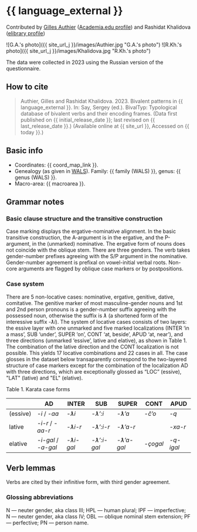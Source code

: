 # {{ language_external }}

Contributed by [Gilles Authier](https://www.ephe.psl.eu/gilles-authier) ([Academia.edu profile](https://ephe.academia.edu/GillesAuthier)) and Rashidat Khalidova ([elibrary profile](https://www.elibrary.ru/author_profile.asp?authorid=464227))

![G.A.'s photo]({{ site_url_j }}/images/Authier.jpg "G.A.'s photo")
![R.Kh.'s photo]({{ site_url_j }}/images/Khalidova.jpg "R.Kh.'s photo")

The data were collected in 2023 using the Russian version of the questionnaire. 

## How to cite

> Authier, Gilles and Rashidat Khalidova. 2023. Bivalent patterns in {{ language_external }}. In: Say, Sergey (ed.). BivalTyp: Typological database of bivalent verbs and their encoding frames. (Data first published on {{ initial_release_date }}; last revised on {{ last_release_date }}.) (Available online at {{ site_url }}, Accessed on {{ today }}.)

## Basic info

- Coordinates: {{ coord_map_link }}.
- Genealogy (as given in [WALS](https://wals.info/)). Family: {{ family (WALS) }}, genus: {{ genus (WALS) }}.
- Macro-area: {{ macroarea }}.

## Grammar notes

### Basic clause structure and the transitive construction

Case marking displays the ergative-nominative alignment. In the basic transitive construction, the A-argument is in the ergative, and the P-argument, in the (unmarked) nominative. The ergative form of nouns does not coincide with the oblique stem. There are three genders. The verb takes gender-number prefixes agreeing with the S/P argument in the nominative. Gender-number agreement is prefixal on vowel-initial verbal roots. Non-core arguments are flagged by oblique case markers or by postpositions.

### Case system

There are 5 non-locative cases: nominative, ergative, genitive, dative, comitative. The genitive marker of most masculine-gender nouns and 1st and 2nd person pronouns is a gender-number suffix agreeing with the possessed noun, otherwise the suffix is *ƛ* (a shortened form of the interessive suffix *-ƛi*). The system of locative cases consists of two layers: the essive layer with one unmarked and five marked localizations (INTER ‘in a mass’, SUB ‘under’, SUPER ‘on’, CONT ‘at, beside’, APUD ‘at, near’),  and three directions (unmarked ‘essive’, lative and elative), as shown in Table 1. The combination of the lative direction and the CONT localization is not possible. This yields 17 locative combinations and 22 cases in all. The case glosses in the dataset below transaparently correspond to the two-layered structure of case markers except for the combination of the localization AD with three directions, which are exceptionally glossed as “LOC” (essive), "LAT" (lative) and "EL" (elative).

Table 1. Karata case forms

|            | AD               | INTER       | SUB         | SUPER       | CONT       | APUD       |
|------------|------------------|-------------|-------------|-------------|------------|------------|
| (essive)   | *-i* / *-aa*     | *-ƛi*       | *-ƛ’:i*     | *-ƛ’a*      | *-č’o*     | *-q*       |
| lative     | *-i-r* / *-aa-r* | *-ƛi-r*     | *-ƛ’:i-r*   | *-ƛ’a-r*    |            | *-xa-r*    |
| elative    | *-i-gal* / *-a-gal* | *-ƛi-gal* | *-ƛ’:i-gal* | *-ƛ’a-gal*  | *-çogal*   | *-q-igal*  |

## Verb lemmas
Verbs are cited by their infinitive form, with third gender agreement.

### Glossing abbreviations
N — neuter gender, aka class III; HPL — human plural; IPF — imperfective; N — neuter gender, aka class IV; OBL — oblique nominal stem extension; PF — perfective; PN — person name.
